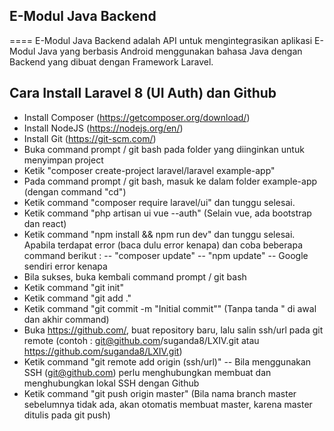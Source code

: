 ## E-Modul Java Backend
====
E-Modul Java Backend adalah API untuk mengintegrasikan aplikasi E-Modul Java yang berbasis Android menggunakan bahasa Java dengan Backend yang dibuat dengan Framework Laravel.

Cara Install Laravel 8 (UI Auth) dan Github
--------
- Install Composer (https://getcomposer.org/download/)
- Install NodeJS (https://nodejs.org/en/)
- Install Git (https://git-scm.com/)
- Buka command prompt / git bash pada folder yang diinginkan untuk menyimpan project
- Ketik "composer create-project laravel/laravel example-app"
- Pada command prompt / git bash, masuk ke dalam folder example-app (dengan command "cd")
- Ketik command "composer require laravel/ui" dan tunggu selesai.
- Ketik command "php artisan ui vue --auth" (Selain vue, ada bootstrap dan react)
- Ketik command "npm install && npm run dev" dan tunggu selesai. Apabila terdapat error (baca dulu error kenapa) dan coba beberapa command berikut :
-- "composer update"
-- "npm update"
-- Google sendiri error kenapa
- Bila sukses, buka kembali command prompt / git bash
- Ketik command "git init"
- Ketik command "git add ."
- Ketik command "git commit -m "Initial commit"" (Tanpa tanda " di awal dan akhir command)
- Buka https://github.com/, buat repository baru, lalu salin ssh/url pada git remote (contoh : git@github.com/suganda8/LXIV.git atau https://github.com/suganda8/LXIV.git)
- Ketik command "git remote add origin (ssh/url)"
-- Bila menggunakan SSH (git@github.com) perlu menghubungkan membuat dan menghubungkan lokal SSH dengan Github
- Ketik command "git push origin master" (Bila nama branch master sebelumnya tidak ada, akan otomatis membuat master, karena master ditulis pada git push)
